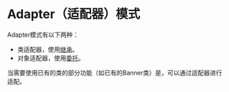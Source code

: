 # Adapter（适配器）模式


Adapter模式有以下两种：

* 类适配器，使用[继承](inherit/README.md)。
* 对象适配器，使用[委托](delegate/README.md)。

当需要使用已有的类的部分功能（如已有的Banner类）是，可以通过适配器进行适配。